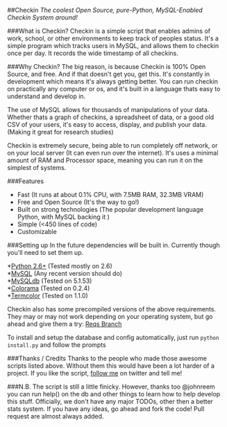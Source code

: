 ##Checkin
*The coolest Open Source, pure-Python, MySQL-Enabled Checkin System around!*

###What is Checkin?
Checkin is a simple script that enables admins of work, school, or other environments to keep track of peoples status. It's a simple program which tracks users in MySQL, and allows them to checkin once per day. It records the wide timestamp of all checkins.

###Why Checkin?
The big reason, is because Checkin is 100% Open Source, and free. And if that doesn't get you, get this. It's constantly in development which means it's always getting better. You can run checkin on practically any computer or os,  and it's built in a language thats easy to understand and develop in. 

The use of MySQL allows for thousands of manipulations of your data. Whether thats a graph of checkins, a spreadsheet of data, or a good old CSV of your users, it's easy to access, display, and publish your data. (Making it great for research studies)

Checkin is extremely secure, being able to run completely off network, or on your local server (It can even run over the internet). It's uses a minimal amount of RAM and Processor space, meaning you can run it on the simplest of systems.

###Features

* Fast (It runs at about 0.1% CPU, with 7.5MB RAM, 32.3MB VRAM)
* Free and Open Source (It's the way to go!)
* Built on strong technologies (The popular development language Python, with MySQL backing it )
* Simple (<450 lines of code)
* Customizable

###Setting up
In the future dependencies will be built in. Currently though you'll need to set them up.

*[Python 2.6+](http://www.python.org/download/) (Tested mostly on 2.6)    
*[MySQL](http://dev.mysql.com/downloads/) (Any recent version should do)   
*[MySQLdb](http://sourceforge.net/projects/mysql-python/) (Tested on 5.1.53)    
*[Colorama](http://pypi.python.org/pypi/colorama) (Tested on 0.2.4)    
*[Termcolor](http://pypi.python.org/pypi/termcolor) (Tested on 1.1.0)    

Checkin also has some precompiled versions of the above requirements. They may or may not work depending on your operating system, but go ahead and give them a try: [Reqs Branch](https://github.com/b1naryth1ef/Checkin/zipball/reqs)
 
To install and setup the database and config automatically, just run ```python install.py``` and follow the prompts

###Thanks / Credits
Thanks to the people who made those awesome scripts listed above. Without them this would have been a lot harder of a project. If you like the script, [follow me](http://twitter.com/b1naryth1ef) on twitter and tell me!

###N.B.
The script is still a little finicky. However, thanks too @johnreem you can run help() on the db and other things to learn how to help develop this stuff. Officially, we don't have any major TODOs, other then a better stats system. If you have any ideas, go ahead and fork the code! Pull request are almost always added.